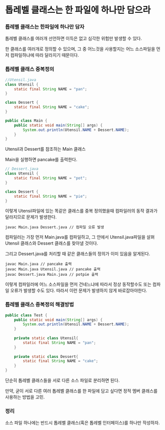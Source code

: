 # 톱레벨 클래스는 한 파일에 하나만 담으라

### 톱레벨 클래스는 한파일에 하나만 담자

톱레벨 클래스를 여러개 선언하면 이득은 없고 심각한 위험만 발생할 수 있다.

한 클래스를 여러개로 정의할 수 있으며, 그 중 어느것을 사용할지는 어느 소스파일을 먼저 컴파일하냐에 따라 달라지기 때문이다.

### 톱레벨 클래스 중복정의

```java
//Utensil.java
class Utensil {
    static final String NAME = "pan";
}

class Dessert {
    static final String NAME = "cake";
}
```
```java
public class Main {
    public static void main(String[] args) {
        System.out.println(Utensil.NAME + Dessert.NAME);
    }
}
```
Utensil과 Dessert를 참조하는 Main 클래스

Main을 실행하면 pancake를 출력한다.

```java
// Dessert.java
class Utensil {
    static final String NAME = "pot";
}

class Dessert {
    static final String NAME = "pie";
}
```
이렇게 Utensil파일에 있는 똑같은 클래스를 중복 정의했을때 컴파일러의 동작 결과가 달라지므로 문제가 발생한다.

```
javac Main.java Dessert.java // 컴파일 오류 발생
```
컴파일러는 가장 먼저 Main.java를 컴파일하고, 그 안에서 Utensil.java파일을 살펴 Utensil 클래스와 Dessert 클래스를 찾아낼 것이다.

그리고 Dessert.java를 처리할 때 같은 클래스들의 정의가 이미 있음을 알게된다.

```
javac Main.java // pancake 출력
javac Main.java Utensil.java // pancake 출력
javac Dessert.java Main.java // potpie 출력
```
이렇게 컴파일러에 어느 소스파일을 먼저 건네느냐에 따라서 정상 동작할수도 또는 컴파일 오류가 발생할 수도 있다. 따라서 이런 문제가 발생하지 않게 바로잡아야한다.


### 톱레벨 클래스 중복정의 해결방법

```java
public class Test {
    public static void main(String[] args) {
        System.out.println(Utensil.NAME + Dessert.NAME);
    }
    
    private static class Utensil{
        static final String NAME = "pan";
    }
    
    private static class Dessert{
        static final String NAME = "cake";
    }
}
```
단순히 톱레벨 클래스들을 서로 다른 소스 파일로 분리하면 된다.

만약, 굳이 서로 다른 여러 톱레벨 클래스를 한 파일에 담고 싶다면 정적 멤버 클래스를 사용하는 방법을 고민.

### 정리

소스 파일 하나에는 반드시 톱레벨 클래스(혹은 톱레벨 인터페이스)를 하나만 작성하자.
